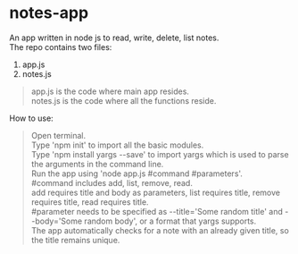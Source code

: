 # notes-app
An app written in node js to read, write, delete, list notes.   
The repo contains two files:  
1. app.js   
2. notes.js   
  
> app.js is the code where main app resides.   
> notes.js is the code where all the functions reside. 

How to use:

> Open terminal.  
> Type 'npm init' to import all the basic modules.  
> Type 'npm install yargs --save' to import yargs which is used to parse the arguments in the command line.  
> Run the app using 'node app.js #command #parameters'.  
> #command includes add, list, remove, read.  
> add requires title and body as parameters, list requires title, remove requires title, read requires title.  
> #parameter needs to be specified as --title='Some random title' and --body='Some random body', or a format that yargs supports.   
> The app automatically checks for a note with an already given title, so the title remains unique.   
